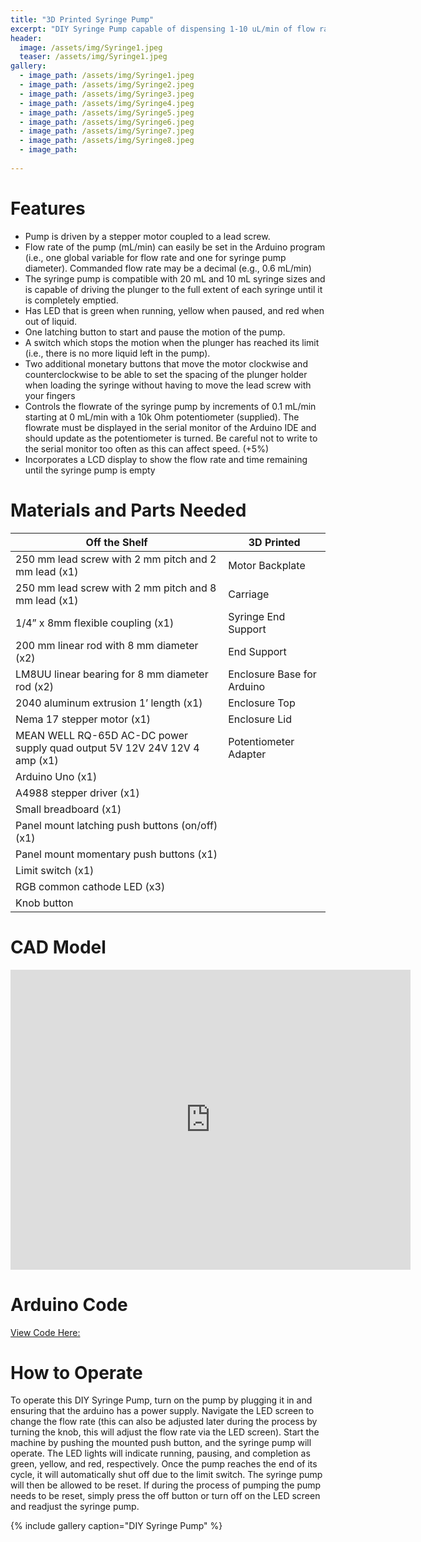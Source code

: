 ```yaml
---
title: "3D Printed Syringe Pump"
excerpt: "DIY Syringe Pump capable of dispensing 1-10 uL/min of flow rate with adjustable interface"
header:
  image: /assets/img/Syringe1.jpeg
  teaser: /assets/img/Syringe1.jpeg
gallery:
  - image_path: /assets/img/Syringe1.jpeg
  - image_path: /assets/img/Syringe2.jpeg
  - image_path: /assets/img/Syringe3.jpeg
  - image_path: /assets/img/Syringe4.jpeg
  - image_path: /assets/img/Syringe5.jpeg
  - image_path: /assets/img/Syringe6.jpeg
  - image_path: /assets/img/Syringe7.jpeg
  - image_path: /assets/img/Syringe8.jpeg
  - image_path:
   
---
```


# Features

* Pump is driven by a stepper motor coupled to a lead screw.
* Flow rate of the pump (mL/min) can easily be set in the Arduino program (i.e., one
global variable for flow rate and one for syringe pump diameter). Commanded flow rate
may be a decimal (e.g., 0.6 mL/min)
* The syringe pump is compatible with 20 mL and 10 mL syringe sizes and is
capable of driving the plunger to the full extent of each syringe until it is completely
emptied.
* Has LED that is green when running, yellow when paused, and red when out of liquid.
* One latching button to start and pause the motion of the pump.
* A switch which stops the motion when the plunger has reached its limit (i.e., there is no
more liquid left in the pump).
* Two additional monetary buttons that move the motor clockwise and counterclockwise
to be able to set the spacing of the plunger holder when loading the syringe without
having to move the lead screw with your fingers
* Controls the flowrate of the syringe pump by increments of 0.1 mL/min starting at 0
mL/min with a 10k Ohm potentiometer (supplied). The flowrate must be displayed in
the serial monitor of the Arduino IDE and should update as the potentiometer is turned.
Be careful not to write to the serial monitor too often as this can affect speed. (+5%)
* Incorporates a LCD display to show the flow rate and time remaining until
the syringe pump is empty

# Materials and Parts Needed

| Off the Shelf                                                                 | 3D Printed                  |
| ----------------------------------------------------------------------------- | --------------------------- |
| 250 mm lead screw with 2 mm pitch and 2 mm lead (x1)                          | Motor Backplate             |
| 250 mm lead screw with 2 mm pitch and 8 mm lead (x1)                          | Carriage                    |
| 1/4” x 8mm flexible coupling (x1)                                             | Syringe End Support         |
| 200 mm linear rod with 8 mm diameter (x2)                                     | End Support                 |
| LM8UU linear bearing for 8 mm diameter rod (x2)                               | Enclosure Base for Arduino |
| 2040 aluminum extrusion 1’ length (x1)                                        | Enclosure Top               |
| Nema 17 stepper motor (x1)                                                    | Enclosure Lid               |
| MEAN WELL RQ-65D AC-DC power supply quad output 5V 12V 24V 12V 4 amp (x1)     | Potentiometer Adapter       |
| Arduino Uno (x1)                                                              |                             |
| A4988 stepper driver (x1)                                                     |                             |
| Small breadboard (x1)                                                         |                             |
| Panel mount latching push buttons (on/off) (x1)                               |                             |
| Panel mount momentary push buttons (x1)                                       |                             |
| Limit switch (x1)                                                             |                             |
| RGB common cathode LED (x3)                                                   |                             |
| Knob button                                                                   |                             |


# CAD Model
<iframe src="https://vanderbilt643.autodesk360.com/shares/public/SH286ddQT78850c0d8a4257dd1c1c5818cd6?mode=embed" width="640" height="480" allowfullscreen="true" webkitallowfullscreen="true" mozallowfullscreen="true"  frameborder="0"></iframe>

# Arduino Code
[View Code Here:](https://github.com/CynthiaHng/CynthiaHng.github.io/blob/main/assets/img/Syringe_Pump_Code_V6.ino)

# How to Operate

To operate this DIY Syringe Pump, turn on the pump by plugging it in and ensuring that the arduino has a power supply. Navigate the LED screen to change the flow rate (this can also be adjusted later during the process by turning the knob, this will adjust the flow rate via the LED screen). Start the machine by pushing the mounted push button, and the syringe pump will operate. The LED lights will indicate running, pausing, and completion as green, yellow, and red, respectively. Once the pump reaches the end of its cycle, it will automatically shut off due to the limit switch. The syringe pump will then be allowed to be reset. If during the process of pumping the pump needs to be reset, simply press the off button or turn off on the LED screen and readjust the syringe pump.

{% include gallery caption="DIY Syringe Pump" %}
